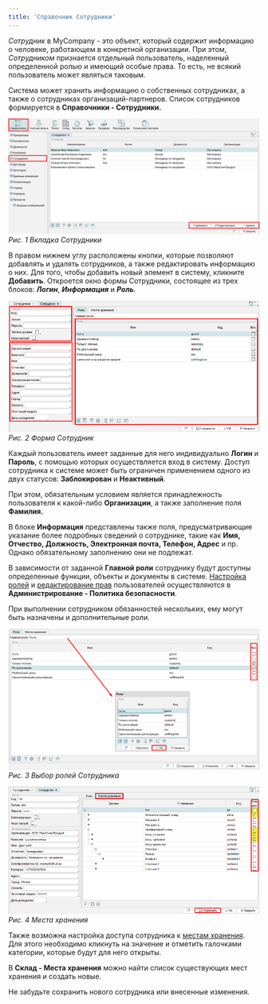 ```yaml
---
title: 'Справочник Сотрудники'
---
```


*Сотрудник* в MyCompany - это объект, который содержит информацию о человеке, работающем в конкретной организации. При этом, *Сотрудником* признается отдельный пользователь, наделенный определенной ролью и имеющий особые права. То есть, не всякий пользователь может являться таковым.

Система может хранить информацию о собственных сотрудниках, а также о сотрудниках организаций-партнеров. Список сотрудников формируется в **Справочники - Сотрудники.**

![](images/Employees_directory_1.png)  
*Рис. 1 Вкладка Сотрудники*

  

В правом нижнем углу расположены кнопки, которые позволяют добавлять и удалять сотрудников, а также редактировать информацию о них. Для того, чтобы добавить новый элемент в систему, кликните **Добавить**. Откроется окно формы Сотрудники, состоящее из трех блоков: ***Логин***, ***Информация*** и ***Роль***.

![](images/Employees_directory_2.png) 
*Рис. 2 Форма Сотрудник*

  

Каждый пользователь имеет заданные для него индивидуально **Логин** и **Пароль**, с помощью которых осуществляется вход в систему. Доступ сотрудника к системе может быть ограничен применением одного из двух статусов: **Заблокирован** и **Неактивный**.

При этом, обязательным условием является принадлежность пользователя к какой-либо **Организации**, а также заполнение поля **Фамилия.**

В блоке **Информация** представлены также поля, предусматривающие указание более подробных сведений о сотруднике, такие как **Имя, Отчество, Должность, Электронная почта, Телефон, Адрес** и пр. Однако обязательному заполнению они не подлежат.

  

  

  

  

  

В зависимости от заданной **Главной роли** сотруднику будут доступны определенные функции, объекты и документы в системе. [Настройка ролей](User_roles.md) и [редактирование прав](Role_permissions.md) пользователей осуществляются в **Администрирование - Политика безопасности**.

При выполнении сотрудником обязанностей нескольких, ему могут быть назначены и дополнительные роли.

![](images/Employees_directory_3.png) 
*Рис. 3 Выбор ролей Сотрудника*

![](images/Employees_directory_4.png)  
*Рис. 4 Места хранения*

  

  

Также возможна настройка доступа сотрудника к [местам хранения](Location_settings.md). Для этого необходимо кликнуть на значение и отметить галочками категории, которые будут для него открыты.

В **Склад - Места хранения** можно найти список существующих мест хранения и создать новые.

  

Не забудьте сохранить нового сотрудника или внесенные изменения.

  

  


